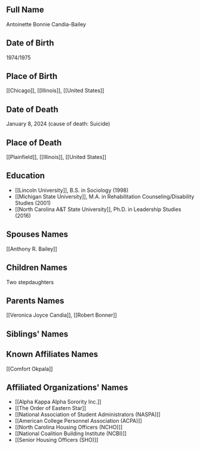 ## Full Name

Antoinette Bonnie Candia-Bailey

## Date of Birth

1974/1975

## Place of Birth

[[Chicago]], [[Illinois]], [[United States]]

## Date of Death

January 8, 2024 (cause of death: Suicide)

## Place of Death

[[Plainfield]], [[Illinois]], [[United States]]

## Education

- [[Lincoln University]], B.S. in Sociology (1998)
- [[Michigan State University]], M.A. in Rehabilitation Counseling/Disability Studies (2001)
- [[North Carolina A&T State University]], Ph.D. in Leadership Studies (2016)

## Spouses Names

[[Anthony R. Bailey]]

## Children Names

Two stepdaughters

## Parents Names

[[Veronica Joyce Candia]], [[Robert Bonner]]

## Siblings' Names

## Known Affiliates Names

[[Comfort Okpala]]

## Affiliated Organizations' Names

- [[Alpha Kappa Alpha Sorority Inc.]]
- [[The Order of Eastern Star]]
- [[National Association of Student Administrators (NASPA)]]
- [[American College Personnel Association (ACPA)]]
- [[North Carolina Housing Officers (NCHO)]]
- [[National Coalition Building Institute (NCBI)]]
- [[Senior Housing Officers (SHO)]]